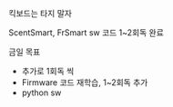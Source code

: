 킥보드는 타지 말자

ScentSmart, FrSmart sw 코드 1~2회독 완료

금일 목표
- 추가로 1회독 씩
- Firmware 코드 재학습, 1~2회독 추가
- python sw